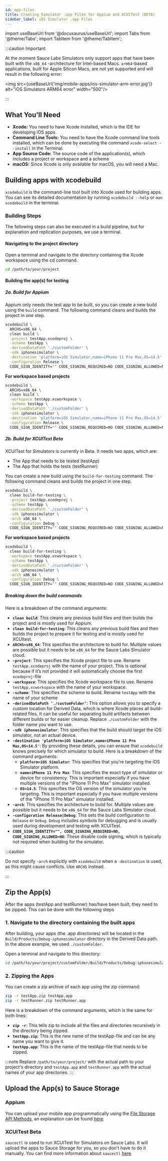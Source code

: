 ```yaml
---
id: app-files
title: Creating Simulator .app Files for Appium and XCUITest (BETA)
sidebar_label: iOS Simulator .app Files
---
```


import useBaseUrl from '@docusaurus/useBaseUrl';
import Tabs from '@theme/Tabs';
import TabItem from '@theme/TabItem';

:::caution Important

At the moment Sauce Labs Simulators only support apps that have been built with the `x86_64` -architecture for Intel-based Macs. `arm64`-based applications, built for Apple Silicon Macs, are not yet supported and will result in the following error:

<img src={useBaseUrl('img/mobile-apps/ios-simulator-arm-error.jpg')} alt="iOS Simulators ARM64 error" width="500"/>

:::

## What You'll Need

- **Xcode:** You need to have Xcode installed, which is the IDE for developing iOS apps.
- **Command Line Tools:** You need to have the Xcode command line tools installed, which can be done by executing the command `xcode-select --install` in the Terminal.
- **App Source Code:** The source code of the application(s), which includes a project or workspace and a scheme
- **macOS:** Since Xcode is only available for macOS, you will need a Mac.

## Building apps with xcodebuild

`xcodebuild` is the command-line tool built into Xcode used for building apps. You can see its detailed documentation by running `xcodebuild --help` or `man xcodebuild` in the terminal.

### Building Steps

The following steps can also be executed in a build pipeline, but for explanation and replication purposes, we use a terminal.

#### Navigating to the project directory

Open a terminal and navigate to the directory containing the Xcode workspace using the cd command.

```bash
cd /path/to/your/project
```

#### Building the app(s) for testing

##### 2a. Build for Appium

Appium only needs the test app to be built, so you can create a new build using the `build` command. The following command cleans and builds the project in one step.

```bash
xcodebuild \
  ARCHS=x86_64 \
  clean build \
  -project testApp.xcodeproj \
  -scheme testApp \
  -derivedDataPath './customFolder' \
  -sdk iphonesimulator \
  -destination 'platform=iOS Simulator,name=iPhone 11 Pro Max,OS=14.5' \
  -configuration Release \
  CODE_SIGN_IDENTITY="" CODE_SIGNING_REQUIRED=NO CODE_SIGNING_ALLOWED=NO
```

**For workspace based projects**

```bash
xcodebuild \
  ARCHS=x86_64 \
  clean build \
  -workspace testApp.xcworkspace \
  -scheme testApp \
  -derivedDataPath './customFolder' \
  -sdk iphonesimulator \
  -destination 'platform=iOS Simulator,name=iPhone 11 Pro Max,OS=14.5' \
  -configuration Release \
  CODE_SIGN_IDENTITY="" CODE_SIGNING_REQUIRED=NO CODE_SIGNING_ALLOWED=NO
```

##### 2b. Build for XCUITest <span className="sauceGreen">Beta</span>

XCUITest for Simulators is currently in <span className="sauceGreen">Beta</span>. It needs two apps, which are:

- The App that needs to be tested (testApp)
- The App that holds the tests (testRunner)

You can create a new build using the `build-for-testing` command. The following command cleans and builds the project in one step.

```bash
xcodebuild \
  clean build-for-testing \
  -project testApp.xcodeproj \
  -scheme testApp \
  -derivedDataPath './customFolder' \
  -sdk iphonesimulator \
  -arch x86_64 \
  -configuration Debug \
  CODE_SIGN_IDENTITY="" CODE_SIGNING_REQUIRED=NO CODE_SIGNING_ALLOWED=NO
```

**For workspace based projects**

```bash
xcodebuild \
  clean build-for-testing \
  -workspace testApp.xcworkspace \
  -scheme testApp \
  -derivedDataPath './customFolder' \
  -sdk iphonesimulator \
  -arch x86_64 \
  -configuration Debug \
  CODE_SIGN_IDENTITY="" CODE_SIGNING_REQUIRED=NO CODE_SIGNING_ALLOWED=NO
```

##### Breaking down the build commands

Here is a breakdown of the command arguments:

- **`clean build`**: This cleans any previous build files and then builds the project and is mostly used for Appium.
- **`clean build-for-testing`**: This cleans any previous build files and then builds the project to prepare it for testing and is mostly used for XCUItest.
- **`ARCHS=x86_64`**: This specifies the architecture to build for. Multiple values are possible but it needs to be `x86_64` for the Sauce Labs Simulator cloud.
- **`-project`**: This specifies the Xcode project file to use. Rename `testApp.xcodeproj` with the name of your project. This is optional because if it’s not provided it will automatically choose the first `xcodeproj`-file
- **`-workspace`**: This specifies the Xcode workspace file to use. Rename `testApp.xcworkspace` with the name of your workspace.
- **`-scheme`**: This specifies the scheme to build. Rename `testApp` with the name of your scheme
- **`-derivedDataPath ‘./customFolder’`**: This option allows you to specify a custom location for Derived Data, which is where Xcode places all build-related files. It can be useful for separating build artifacts between different builds or for easier cleanup. Replace `./customFolder` with the folder name you want to use.
- **`-sdk iphonesimulator`**: This specifies that the build should target the iOS simulator, not an actual device.
- **`-destination 'platform=iOS Simulator,name=iPhone 11 Pro Max,OS=14.5'`**: By providing these details, you can ensure that `xcodebuild` knows precisely for which simulator to build. Here is a breakdown of the command arguments:
  - **`platform=iOS Simulator`**: This specifies that you're targeting the iOS Simulator platform.
  - **`name=iPhone 11 Pro Max`**: This specifies the exact type of simulator or device for consistency. This is important especially if you have multiple versions of the "iPhone 11 Pro Max" simulator installed.
  - **`OS=14.5`**: This specifies the OS version of the simulator you're targeting. This is important especially if you have multiple versions of the "iPhone 11 Pro Max" simulator installed.
- **`-arch`**: This specifies the architecture to build for. Multiple values are possible but it needs to be `x86_64` for the Sauce Labs Simulator cloud.
- **`-configuration Release|Debug`**: This sets the build configuration to `Release` or `Debug`. `Debug` includes symbols for debugging and is usually used during development and testing with XCUITest.
- **`CODE_SIGN_IDENTITY="", CODE_SIGNING_REQUIRED=NO, CODE_SIGNING_ALLOWED=NO`**: These disable code signing, which is typically not required when building for the simulator.

:::caution

Do not specify `-arch` explicitly with `xcodebuild` when a `-destination` is used, as this might cause conflicts. Use `ARCHS` instead.

:::

## Zip the App(s)

After the apps (testApp and testRunner) has/have been built, they need to be zipped. This can be done with the following steps

### 1. Navigate to the directory containing the built apps

After building, your apps (the .app directories) will be located in the `Build/Products/Debug-iphonesimulator` directory in the Derived Data path. In the above example, we used `./customFolder`.

Open a terminal and navigate to this directory:

```bash
cd /path/to/your/project/customFolder/Build/Products/Debug-iphonesimulator
```

### 2. Zipping the Apps

You can create a zip archive of each app using the zip command:

```bash
zip -r testApp.zip testApp.app
zip -r testRunner.zip testRunner.app
```

Here is a breakdown of the command arguments, which is the same for both lines:

- **`zip -r`**: This tells zip to include all the files and directories recursively in the directory being zipped.
- **`testApp.zip`**: This is the new name of the testApp-file and can be any name you want to give it.
- **`testApp.app`**: This is the name of the testApp-file that needs to be zipped.

:::note
Replace `/path/to/your/project/` with the actual path to your project's directory and `testApp.app` and `testRunner.app` with the actual names of your app directories.
:::

## Upload the App(s) to Sauce Storage

### Appium

You can upload your mobile app programmatically using the [File Storage API Methods](/dev/api/storage), an explanation can be found [here](/mobile-apps/app-storage/#uploading-apps-via-rest-api).

### XCUITest <span className="sauceGreen">Beta</span>

`saucectl` is used to run XCUITest for Simulators on Sauce Labs. It will upload the apps to Sauce Storage for you, so you don't have to do it manually. You can find more information about `saucectl` [here](/mobile-apps/automated-testing/espresso-xcuitest/).
